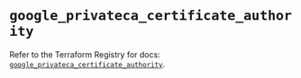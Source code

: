 # `google_privateca_certificate_authority`

Refer to the Terraform Registry for docs: [`google_privateca_certificate_authority`](https://registry.terraform.io/providers/hashicorp/google/4.85.0/docs/resources/privateca_certificate_authority).

